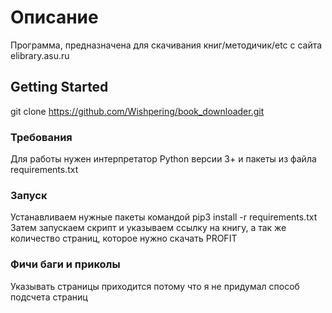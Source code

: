# Описание

Программа, предназначена для скачивания книг/методичик/etc с сайта elibrary.asu.ru

## Getting Started

git clone https://github.com/Wishpering/book_downloader.git

### Требования

Для работы нужен интерпретатор Python версии 3+ и пакеты из файла requirements.txt

### Запуск

Устанавливаем нужные пакеты командой pip3 install -r requirements.txt
Затем запускаем скрипт и указываем ссылку на книгу, а так же количество страниц, которое нужно скачать
PROFIT

### Фичи баги и приколы

Указывать страницы приходится потому что я не придумал способ подсчета страниц
